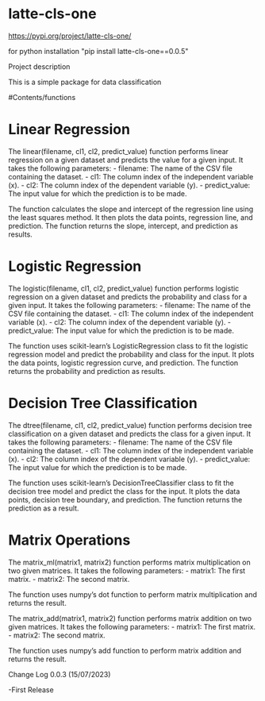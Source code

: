 # latte-cls-one

https://pypi.org/project/latte-cls-one/

for python installation  "pip install latte-cls-one==0.0.5"

Project description

This is a simple package for data classification

#Contents/functions
# Linear Regression

The linear(filename, cl1, cl2, predict_value) function performs linear regression on a given dataset and predicts the value for a given input. It takes the following parameters: - filename: The name of the CSV file containing the dataset. - cl1: The column index of the independent variable (x). - cl2: The column index of the dependent variable (y). - predict_value: The input value for which the prediction is to be made.

The function calculates the slope and intercept of the regression line using the least squares method. It then plots the data points, regression line, and prediction. The function returns the slope, intercept, and prediction as results.

# Logistic Regression

The logistic(filename, cl1, cl2, predict_value) function performs logistic regression on a given dataset and predicts the probability and class for a given input. It takes the following parameters: - filename: The name of the CSV file containing the dataset. - cl1: The column index of the independent variable (x). - cl2: The column index of the dependent variable (y). - predict_value: The input value for which the prediction is to be made.

The function uses scikit-learn’s LogisticRegression class to fit the logistic regression model and predict the probability and class for the input. It plots the data points, logistic regression curve, and prediction. The function returns the probability and prediction as results.

# Decision Tree Classification

The dtree(filename, cl1, cl2, predict_value) function performs decision tree classification on a given dataset and predicts the class for a given input. It takes the following parameters: - filename: The name of the CSV file containing the dataset. - cl1: The column index of the independent variable (x). - cl2: The column index of the dependent variable (y). - predict_value: The input value for which the prediction is to be made.

The function uses scikit-learn’s DecisionTreeClassifier class to fit the decision tree model and predict the class for the input. It plots the data points, decision tree boundary, and prediction. The function returns the prediction as a result.

# Matrix Operations

The matrix_ml(matrix1, matrix2) function performs matrix multiplication on two given matrices. It takes the following parameters: - matrix1: The first matrix. - matrix2: The second matrix.

The function uses numpy’s dot function to perform matrix multiplication and returns the result.

The matrix_add(matrix1, matrix2) function performs matrix addition on two given matrices. It takes the following parameters: - matrix1: The first matrix. - matrix2: The second matrix.

The function uses numpy’s add function to perform matrix addition and returns the result.

Change Log
0.0.3 (15/07/2023)

-First Release





